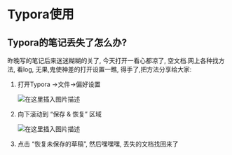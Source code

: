 # Typora使用

## Typora的笔记丢失了怎么办?

昨晚写的笔记后来迷迷糊糊的关了, 今天打开一看心都凉了, 空文档.网上各种找方法, 看log, 无果,鬼使神差的打开设置一瞧, 得手了,把方法分享给大家:

1. 打开Typora ->文件->偏好设置

   ![在这里插入图片描述](D:\myNote\markdown\typora\resources\20190513205440203.png)

2. 向下滚动到 “保存 & 恢复” 区域

   ![在这里插入图片描述](D:\myNote\markdown\typora\resources\20190513205517308.png)

3. 点击 “恢复未保存的草稿”, 然后嘿嘿嘿, 丢失的文档找回来了
